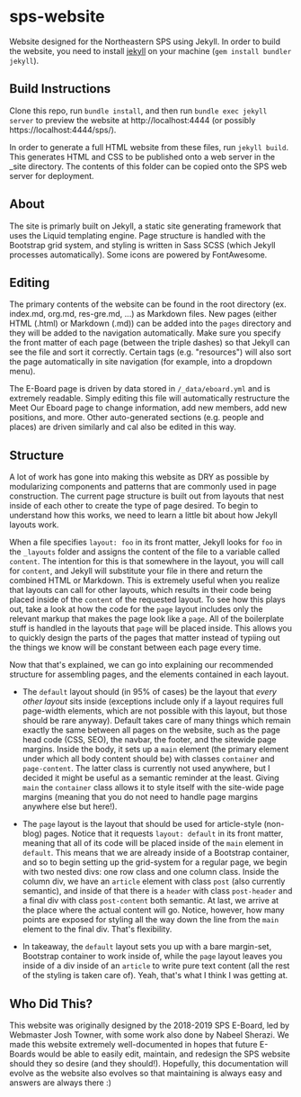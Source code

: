 # sps-website

Website designed for the Northeastern SPS using Jekyll. In order to build the website, you need to install [jekyll](https://jekyllrb.com) on your machine (`gem install bundler jekyll`). 

## Build Instructions
Clone this repo, run `bundle install`, and then run `bundle exec jekyll server` to preview the 
website at http://localhost:4444 (or possibly 
https://localhost:4444/sps/). 

In order to generate a full HTML website from these files, run `jekyll build`. This generates HTML and CSS to be published onto a web server in the _site directory. The contents of this folder can be copied onto the SPS web server for deployment.

## About

The site is primarly built on Jekyll, a static site generating framework that uses the Liquid templating engine. Page structure is handled with the Bootstrap grid system, and styling is written in Sass SCSS (which Jekyll processes automatically). Some icons are powered by FontAwesome.

## Editing

The primary contents of the website can be found in the root directory (ex. index.md, org.md, res-gre.md, ...) as Markdown files. New pages (either HTML (.html) or Markdown (.md)) can be added into the `pages` directory and they will be added to the navigation automatically. Make sure you specify the front matter of each page (between the triple dashes) so that Jekyll can see the file and sort it correctly. Certain tags (e.g. "resources") will also sort the page automatically in site navigation (for example, into a dropdown menu).

The E-Board page is driven by data stored in `/_data/eboard.yml` and is extremely readable. Simply editing this file will automatically restructure the Meet Our Eboard page to change information, add new members, add new positions, and more. Other auto-generated sections (e.g. people and places) are driven similarly and cal also be edited in this way.

## Structure

A lot of work has gone into making this website as DRY as possible by modularizing components and patterns that are commonly used in page construction. The current page structure is built out from layouts that nest inside of each other to create the type of page desired. To begin to understand how this works, we need to learn a little bit about how Jekyll layouts work.

When a file specifies `layout: foo` in its front matter, Jekyll looks for `foo` in the `_layouts` folder and assigns the content of the file to a variable called `content`. The intention for this is that somewhere in the layout, you will call for `content`, and Jekyll will substitute your file in there and return the combined HTML or Markdown. This is extremely useful when you realize that layouts can call for other layouts, which results in their code being placed inside of the `content` of the requested layout. To see how this plays out, take a look at how the code for the `page` layout includes only the relevant markup that makes the page look like a `page`. All of the boilerplate stuff is handled in the layouts that `page` will be placed inside. This allows you to quickly design the parts of the pages that matter instead of typiing out the things we know will be constant between each page every time.

Now that that's explained, we can go into explaining our recommended structure for assembling pages, and the elements contained in each layout.

* The `default` layout should (in 95% of cases) be the layout that *every other layout* sits inside (exceptions include only if a layout requires full page-width elements, which are not possible with this layout, but those should be rare anyway). Default takes care of many things which remain exactly the same between all pages on the website, such as the page head code (CSS, SEO), the navbar, the footer, and the sitewide page margins. Inside the body, it sets up a `main` element (the primary element under which all body content should be) with classes `container` and `page-content`. The latter class is currently not used anywhere, but I decided it might be useful as a semantic reminder at the least. Giving `main` the `container` class allows it to style itself with the site-wide page margins (meaning that you do not need to handle page margins anywhere else but here!).

* The `page` layout is the layout that should be used for article-style (non-blog) pages. Notice that it requests `layout: default` in its front matter, meaning that all of its code will be placed inside of the `main` element in `default`. This means that we are already inside of a Bootstrap container, and so to begin setting up the grid-system for a regular page, we begin with two nested divs: one row class and one column class. Inside the column div, we have an `article` element with class `post` (also currently semantic), and inside of that there is a `header` with class `post-header` and a final div with class `post-content` both semantic. At last, we arrive at the place where the actual content will go. Notice, however, how many points are exposed for styling all the way down the line from the `main` element to the final div. That's flexibility.

* In takeaway, the `default` layout sets you up with a bare margin-set, Bootstrap container to work inside of, while the `page` layout leaves you inside of a div inside of an `article` to write pure text content (all the rest of the styling is taken care of). Yeah, that's what I think I was getting at.

## Who Did This?

This website was originally designed by the 2018-2019 SPS E-Board, led by Webmaster Josh Towner, with some work also done by Nabeel Sherazi. We made this website extremely well-documented in hopes that future E-Boards would be able to easily edit, maintain, and redesign the SPS website should they so desire (and they should!). Hopefully, this documentation will evolve as the website also evolves so that maintaining is always easy and answers are always there :)